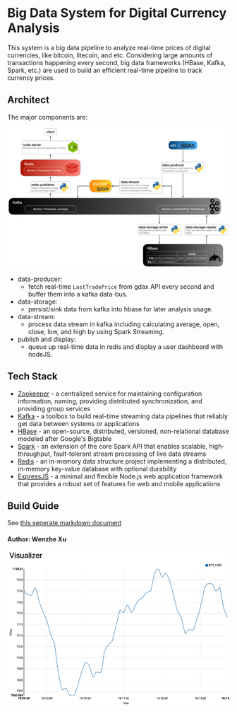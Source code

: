 # Big Data System for Digital Currency Analysis

This system is a big data pipeline to analyze real-time prices of digital currencies, like bitcoin, litecoin, and etc. Considering large amounts of transactions happening every second, big data frameworks (HBase, Kafka, Spark, etc.) are used to build an efficient real-time pipeline to track currency prices.

## Architect

The major components are:

![](./readme-figs/architect.png)

* data-producer:
	* fetch real-time `LastTradePrice` from gdax API every second and buffer them into a kafka data-bus.
* data-storage:
	* persist/sink data from kafka into hbase for later analysis usage.
* data-stream:
	* process data stream in kafka including calculating average, open, close, low, and high by using Spark Streaming.
* publish and display:
	* queue up real-time data in redis and display a user dashboard with nodeJS.

## Tech Stack
* [Zookeeper](https://zookeeper.apache.org) - a centralized service for maintaining configuration information, naming, providing distributed synchronization, and providing group services
* [Kafka](https://kafka.apache.org) - a toolbox to build real-time streaming data pipelines that reliably get data between systems or applications
* [HBase](http://hbase.apache.org) - an open-source, distributed, versioned, non-relational database modeled after Google's Bigtable
* [Spark](https://spark.apache.org/streaming/) - an extension of the core Spark API that enables scalable, high-throughput, fault-tolerant stream processing of live data streams
* [Redis](https://redis.io) - an in-memory data structure project implementing a distributed, in-memory key-value database with optional durability
* [ExpressJS](https://expressjs.com) - a minimal and flexible Node.js web application framework that provides a robust set of features for web and mobile applications

## Build Guide
See [this seperate markdown document](./build-guide.md)

#### Author: Wenzhe Xu
![](./readme-figs/currency-analysis-demo.png)
